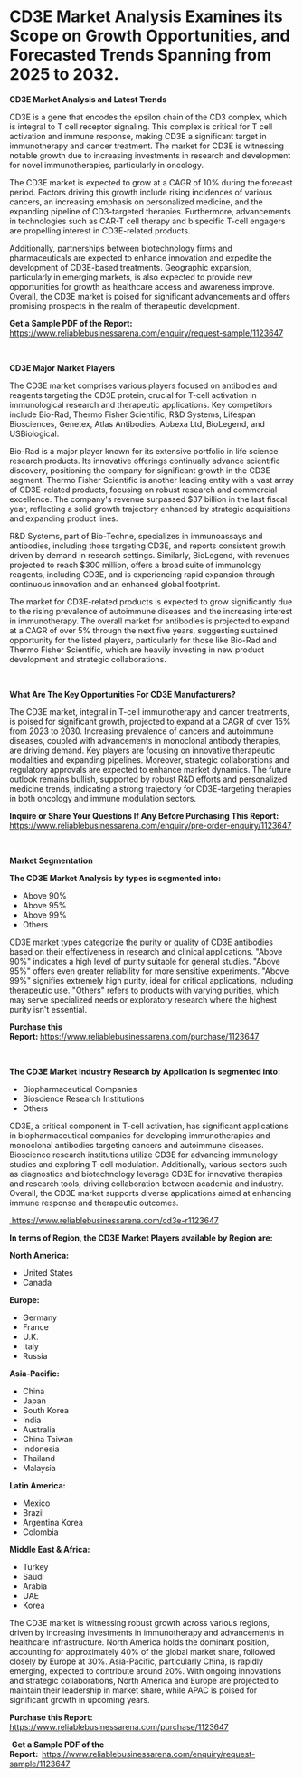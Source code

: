 <p><h1>CD3E Market Analysis Examines its Scope on Growth Opportunities, and Forecasted Trends Spanning from 2025 to 2032.</h1></p><p><strong>CD3E Market Analysis and Latest Trends</strong></p>
<p><p>CD3E is a gene that encodes the epsilon chain of the CD3 complex, which is integral to T cell receptor signaling. This complex is critical for T cell activation and immune response, making CD3E a significant target in immunotherapy and cancer treatment. The market for CD3E is witnessing notable growth due to increasing investments in research and development for novel immunotherapies, particularly in oncology.</p><p>The CD3E market is expected to grow at a CAGR of 10% during the forecast period. Factors driving this growth include rising incidences of various cancers, an increasing emphasis on personalized medicine, and the expanding pipeline of CD3-targeted therapies. Furthermore, advancements in technologies such as CAR-T cell therapy and bispecific T-cell engagers are propelling interest in CD3E-related products.</p><p>Additionally, partnerships between biotechnology firms and pharmaceuticals are expected to enhance innovation and expedite the development of CD3E-based treatments. Geographic expansion, particularly in emerging markets, is also expected to provide new opportunities for growth as healthcare access and awareness improve. Overall, the CD3E market is poised for significant advancements and offers promising prospects in the realm of therapeutic development.</p></p>
<p><strong>Get a Sample PDF of the Report:&nbsp;</strong> <a href="https://www.reliablebusinessarena.com/enquiry/request-sample/1123647?utm_campaign=3268&utm_medium=2&utm_source=Github&utm_content=ia&utm_term=13042025&utm_id=cd3e">https://www.reliablebusinessarena.com/enquiry/request-sample/1123647</a></p>
<p>&nbsp;</p>
<p><strong>CD3E Major Market Players</strong></p>
<p><p>The CD3E market comprises various players focused on antibodies and reagents targeting the CD3E protein, crucial for T-cell activation in immunological research and therapeutic applications. Key competitors include Bio-Rad, Thermo Fisher Scientific, R&D Systems, Lifespan Biosciences, Genetex, Atlas Antibodies, Abbexa Ltd, BioLegend, and USBiological.</p><p>Bio-Rad is a major player known for its extensive portfolio in life science research products. Its innovative offerings continually advance scientific discovery, positioning the company for significant growth in the CD3E segment. Thermo Fisher Scientific is another leading entity with a vast array of CD3E-related products, focusing on robust research and commercial excellence. The company's revenue surpassed $37 billion in the last fiscal year, reflecting a solid growth trajectory enhanced by strategic acquisitions and expanding product lines.</p><p>R&D Systems, part of Bio-Techne, specializes in immunoassays and antibodies, including those targeting CD3E, and reports consistent growth driven by demand in research settings. Similarly, BioLegend, with revenues projected to reach $300 million, offers a broad suite of immunology reagents, including CD3E, and is experiencing rapid expansion through continuous innovation and an enhanced global footprint.</p><p>The market for CD3E-related products is expected to grow significantly due to the rising prevalence of autoimmune diseases and the increasing interest in immunotherapy. The overall market for antibodies is projected to expand at a CAGR of over 5% through the next five years, suggesting sustained opportunity for the listed players, particularly for those like Bio-Rad and Thermo Fisher Scientific, which are heavily investing in new product development and strategic collaborations.</p></p>
<p>&nbsp;</p>
<p><strong>What Are The Key Opportunities For CD3E Manufacturers?</strong></p>
<p><p>The CD3E market, integral in T-cell immunotherapy and cancer treatments, is poised for significant growth, projected to expand at a CAGR of over 15% from 2023 to 2030. Increasing prevalence of cancers and autoimmune diseases, coupled with advancements in monoclonal antibody therapies, are driving demand. Key players are focusing on innovative therapeutic modalities and expanding pipelines. Moreover, strategic collaborations and regulatory approvals are expected to enhance market dynamics. The future outlook remains bullish, supported by robust R&D efforts and personalized medicine trends, indicating a strong trajectory for CD3E-targeting therapies in both oncology and immune modulation sectors.</p></p>
<p><strong>Inquire or Share Your Questions If Any Before Purchasing This Report:</strong> <a href="https://www.reliablebusinessarena.com/enquiry/pre-order-enquiry/1123647?utm_campaign=3268&utm_medium=2&utm_source=Github&utm_content=ia&utm_term=13042025&utm_id=cd3e">https://www.reliablebusinessarena.com/enquiry/pre-order-enquiry/1123647</a></p>
<p>&nbsp;</p>
<p><strong>Market Segmentation</strong></p>
<p><strong>The CD3E Market Analysis by types is segmented into:</strong></p>
<p><ul><li>Above 90%</li><li>Above 95%</li><li>Above 99%</li><li>Others</li></ul></p>
<p><p>CD3E market types categorize the purity or quality of CD3E antibodies based on their effectiveness in research and clinical applications. "Above 90%" indicates a high level of purity suitable for general studies. "Above 95%" offers even greater reliability for more sensitive experiments. "Above 99%" signifies extremely high purity, ideal for critical applications, including therapeutic use. "Others" refers to products with varying purities, which may serve specialized needs or exploratory research where the highest purity isn't essential.</p></p>
<p><strong>Purchase this Report:&nbsp;</strong><a href="https://www.reliablebusinessarena.com/purchase/1123647?utm_campaign=3268&utm_medium=2&utm_source=Github&utm_content=ia&utm_term=13042025&utm_id=cd3e">https://www.reliablebusinessarena.com/purchase/1123647</a></p>
<p>&nbsp;</p>
<p><strong>The CD3E Market Industry Research by Application is segmented into:</strong></p>
<p><ul><li>Biopharmaceutical Companies</li><li>Bioscience Research Institutions</li><li>Others</li></ul></p>
<p><p>CD3E, a critical component in T-cell activation, has significant applications in biopharmaceutical companies for developing immunotherapies and monoclonal antibodies targeting cancers and autoimmune diseases. Bioscience research institutions utilize CD3E for advancing immunology studies and exploring T-cell modulation. Additionally, various sectors such as diagnostics and biotechnology leverage CD3E for innovative therapies and research tools, driving collaboration between academia and industry. Overall, the CD3E market supports diverse applications aimed at enhancing immune response and therapeutic outcomes.</p></p>
<p><a href="https://www.reliablebusinessarena.com/cd3e-r1123647?utm_campaign=3268&utm_medium=2&utm_source=Github&utm_content=ia&utm_term=13042025&utm_id=cd3e">&nbsp;https://www.reliablebusinessarena.com/cd3e-r1123647</a></p>
<p><strong>In terms of Region, the CD3E Market Players available by Region are:</strong></p>
<p>
    <p> <strong> North America: </strong>
        <ul>
            <li>United States</li>
            <li>Canada</li>
        </ul>
        </p> 
    <p> <strong> Europe: </strong>
        <ul>
            <li>Germany</li>
            <li>France</li>
            <li>U.K.</li>
            <li>Italy</li>
            <li>Russia</li>
        </ul>
        </p> 
    <p> <strong> Asia-Pacific: </strong>
        <ul>
            <li>China</li>
            <li>Japan</li>
            <li>South Korea</li>
            <li>India</li>
            <li>Australia</li>
            <li>China Taiwan</li>
            <li>Indonesia</li>
            <li>Thailand</li>
            <li>Malaysia</li>
        </ul>
        </p> 
    <p> <strong> Latin America: </strong>
        <ul>
            <li>Mexico</li>
            <li>Brazil</li>
            <li>Argentina Korea</li>
            <li>Colombia</li>
        </ul>
        </p> 
    <p> <strong> Middle East & Africa: </strong>
        <ul>
            <li>Turkey</li>
            <li>Saudi</li>
            <li>Arabia</li>
            <li>UAE</li>
            <li>Korea</li>
        </ul>
    </p>
    </p>
<p><p>The CD3E market is witnessing robust growth across various regions, driven by increasing investments in immunotherapy and advancements in healthcare infrastructure. North America holds the dominant position, accounting for approximately 40% of the global market share, followed closely by Europe at 30%. Asia-Pacific, particularly China, is rapidly emerging, expected to contribute around 20%. With ongoing innovations and strategic collaborations, North America and Europe are projected to maintain their leadership in market share, while APAC is poised for significant growth in upcoming years.</p></p>
<p><strong>Purchase this Report: </strong><a href="https://www.reliablebusinessarena.com/purchase/1123647?utm_campaign=3268&utm_medium=2&utm_source=Github&utm_content=ia&utm_term=13042025&utm_id=cd3e">https://www.reliablebusinessarena.com/purchase/1123647</a></p>
<p>&nbsp;<strong>Get a Sample PDF of the Report:&nbsp;&nbsp;</strong><a href="https://www.reliablebusinessarena.com/enquiry/request-sample/1123647?utm_campaign=3268&utm_medium=2&utm_source=Github&utm_content=ia&utm_term=13042025&utm_id=cd3e">https://www.reliablebusinessarena.com/enquiry/request-sample/1123647</a></p>
<p><strong></strong></p>
<p><p></p><p></p><p></p></p>
